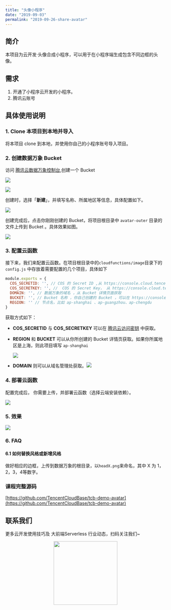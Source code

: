 ```yaml
---
title: "头像小程序"
date: "2019-09-03"
permalink: "2019-09-26-share-avatar"
---
```


## 简介

本项目为云开发·头像合成小程序，可以用于在小程序端生成包含不同边框的头像。

## 需求

1. 开通了小程序云开发的小程序。
2. 腾讯云账号

## 具体使用说明

### 1. Clone 本项目到本地并导入

将本项目 clone 到本地，并使用你自己的小程序账号导入项目。



### 2. 创建数据万象 Bucket

访问 [腾讯云数据万象控制台](https://console.cloud.tencent.com/ci/bucket),创建一个 Bucket

![](https://postimg.aliavv.com/mbp/d15ya.png)

![](https://postimg.aliavv.com/mbp/hq5h0.png)

创建时，选择「**新建**」，并填写名称、所属地区等信息，具体配置如下。

![](https://postimg.aliavv.com/mbp/fn3tb.png)

创建完成后，点击你刚刚创建的 Bucket，将项目根目录中 `avatar-outer` 目录的文件上传到 Bucket 。具体效果如图。

![](https://postimg.aliavv.com/mbp/5fe20.png)

### 3. 配置云函数

接下来，我们来配置云函数。在项目根目录中的`cloudfunctions/image`目录下的 `config.js` 中存放着需要配置的几个项目，具体如下

```js
module.exports = {
  COS_SECRETID: '', // COS 的 Secret ID ,从 https://console.cloud.tencent.com/capi 获取
  COS_SECRETKEY: '', //  COS 的 Secret Key， 从 https://console.cloud.tencent.com/capi 获取
  DOMAIN: '', // 数据万象的域名 ，从 Bucket 详情页面获取
  BUCKET: '', // Bucket 名称 ，你自己创建的 Bucket ，可以在 https://console.cloud.tencent.com/ci/bucket 找到
  REGION: '' // 节点名，比如 ap-shanghai 、ap-guangzhou、ap-chengdu
}
```

获取方式如下：

- **COS_SECRETID** 与 **COS_SECRETKEY** 可以在 [腾讯云访问密钥](https://console.cloud.tencent.com/cam/capi) 中获取。

- **REGION** 和 **BUCKET** 可以从你所创建的 Bucket 详情页获取。如果你所属地区是上海，则此项目填写 `ap-shanghai`

  ![](https://postimg.aliavv.com/mbp/0ivlh.png)

- **DOMAIN** 则可以从域名管理处获取。![](https://postimg.aliavv.com/mbp/lqnse.png)

### 4. 部署云函数

配置完成后， 你需要上传，并部署云函数（选择云端安装依赖）。

![](https://postimg.aliavv.com/mbp/ty7hp.png)



### 5. 效果

![](https://postimg.aliavv.com/mbp/gt6ux.gif)


### 6. FAQ

#### 6.1 如何替换风格或新增风格
做好相应的边框，上传到数据万象的根目录，以`headX.png`来命名，其中 X 为 1，2，3，4等数字。

### 课程完整源码
[https://github.com/TencentCloudBase/tcb-demo-avatar](https://github.com/TencentCloudBase/tcb-demo-avatar)

## 联系我们

更多云开发使用技巧及 大前端Serverless 行业动态，扫码关注我们~

<p align="center">
    <img src="https://puui.qpic.cn/vupload/0/20190603_1559545575934_lettsbvkvdn.jpeg/0" width="200px">
</p>
